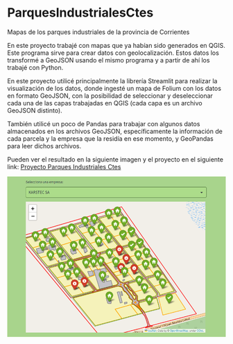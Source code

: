 # ParquesIndustrialesCtes
Mapas de los parques industriales de la provincia de Corrientes

En este proyecto trabajé con mapas que ya habían sido generados en QGIS. Este programa sirve para crear datos con geolocalización. Estos datos los transformé a GeoJSON usando el mismo programa y a partir de ahí los trabajé con Python.

En este proyecto utilicé principalmente la librería Streamlit para realizar la visualización de los datos, donde ingesté un mapa de Folium con los datos en formato GeoJSON, con la posibilidad de seleccionar y deseleccionar cada una de las capas trabajadas en QGIS (cada capa es un archivo GeoJSON distinto).

También utilicé un poco de Pandas para trabajar con algunos datos almacenados en los archivos GeoJSON, específicamente la información de cada parcela y la empresa que la residía en ese momento, y GeoPandas para leer dichos archivos.

Pueden ver el resultado en la siguiente imagen y el proyecto en el siguiente link: 
[Proyecto Parques Industriales Ctes](https://parques-industriales-corrientes.onrender.com/)

![Imagen del resultado](https://github.com/pacokrapo/ParquesIndustrialesCtes/blob/main/imagenes/Parque%20Santa%20Rosa.png)

